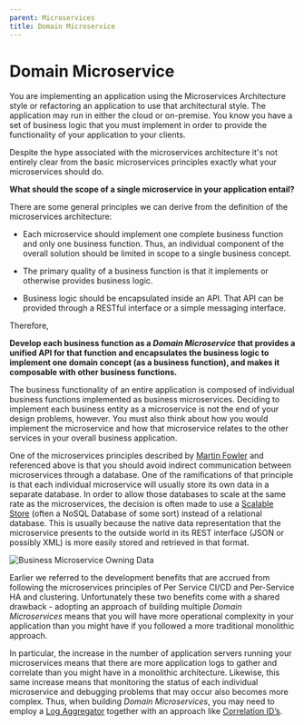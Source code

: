 ```yaml
---
parent: Microservices
title: Domain Microservice
---
```

# Domain Microservice

You are implementing an application using the Microservices Architecture style or refactoring an application to use that architectural style. The application may run in either the cloud or on-premise.  You know you have a set of business logic that you must implement in order to provide the functionality of your application to your clients. 

Despite the hype associated with the microservices architecture it's not entirely clear from the basic microservices principles exactly what your microservices should do.  

**What should the scope of a single microservice in your application entail?**

There are some general principles we can derive from the definition of the microservices architecture:

-   Each microservice should implement one complete business function and only one business function.  Thus, an individual component of the overall solution should be limited in scope to a single business concept.

-   The primary quality of a business function is that it implements or otherwise provides business logic.

-   Business logic should be encapsulated inside an API.  That API can be provided through a RESTful interface or a simple messaging interface.

Therefore, 

**Develop each business function as a *Domain Microservice* that provides a unified API for that function and encapsulates the business logic to implement one domain concept (as a business function), and makes it composable with other business functions.**

The business functionality of an entire application is composed of individual business functions implemented as business microservices. Deciding to implement each business entity as a microservice is not the end of your design problems, however. You must also think about how you would implement the microservice and how that microservice relates to the other services in your overall business application.

One of the microservices principles described by [Martin Fowler](https://martinfowler.com/articles/microservices.html) and referenced above is that you should avoid indirect communication between microservices through a database. One of the ramifications of that principle is that each individual microservice will usually store its own data in a separate database. In order to allow those databases to scale at the same rate as the microservices, the decision is often made to use a [Scalable Store](../Scalable-Store/Scalable-Store.md) (often a NoSQL Database of some sort) instead of a relational database. This is usually because the native data representation that the microservice presents to the outside world in its REST interface (JSON or possibly XML) is more easily stored and retrieved in that format.

![Business Microservice Owning Data](../assets/BusinessMicroservices.png)

Earlier we referred to the development benefits that are accrued from following the microservices principles of Per Service CI/CD and Per-Service HA and clustering. Unfortunately these two benefits come with a shared drawback - adopting an approach of building multiple *Domain Microservices* means that you will have more operational complexity in your application than you might have if you followed a more traditional monolithic approach.

In particular, the increase in the number of application servers running your microservices means that there are more application logs to gather and correlate than you might have in a monolithic architecture. Likewise, this same increase means that monitoring the status of each individual microservice and debugging problems that may occur also becomes more complex. Thus, when building *Domain Microservices*, you may need to employ a [Log Aggregator](../Cloud-Native-DevOps/Log-Aggregator.md) together with an approach like [Correlation ID’s](../Cloud-Native-DevOps/Correlation-ID.md).

